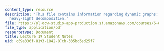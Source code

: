 ```yaml
---
content_type: resource
description: 'This file contains information regarding dynamic graphs: link-cut trees,
  heavy-light decomposition.'
file: https://ol-ocw-studio-app-production.s3.amazonaws.com/courses/6-851-advanced-data-structures-spring-2012/c69a336f8193184287cb335bd5ed25f7_MIT6_851S12_L19.pdf
file_type: application/pdf
resourcetype: Document
title: Lecture 19 Student Notes
uid: c69a336f-8193-1842-87cb-335bd5ed25f7
---
```

